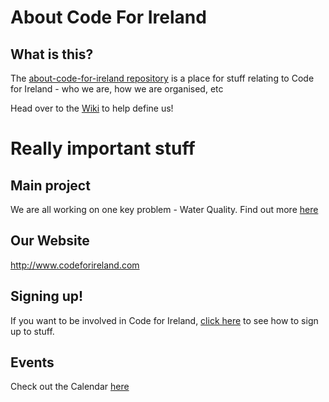 # About Code For Ireland

## What is this?
The [about-code-for-ireland repository](https://github.com/codeforireland2/about-code-for-ireland/) is a place for stuff relating to Code for Ireland - who we are, how we are organised, etc

Head over to the [Wiki](https://github.com/codeforireland2/about-code-for-ireland/wiki)  to help define us!

# Really important stuff
## Main project
We are all working on one key problem - Water Quality. Find out more [here](https://github.com/codeforireland2/about-code-for-ireland/wiki/Water-Quality---Project)

## Our Website
http://www.codeforireland.com

## Signing up!
If you want to be involved in Code for Ireland, [click here](https://github.com/codeforireland2/about-code-for-ireland/wiki/How-to-join) to see how to sign up to stuff.

## Events
Check out the Calendar [here](https://calendar.google.com/calendar/embed?src=7u3p29un5v0lugbn5i72o5bsg0%40group.calendar.google.com&ctz=Europe/Dublin)
